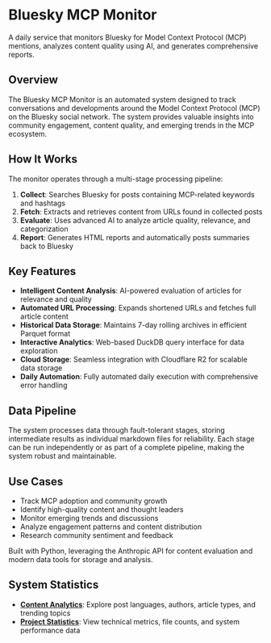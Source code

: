 # Bluesky MCP Monitor

A daily service that monitors Bluesky for Model Context Protocol (MCP) mentions, analyzes content quality using AI, and generates comprehensive reports.

## Overview

The Bluesky MCP Monitor is an automated system designed to track conversations and developments around the Model Context Protocol (MCP) on the Bluesky social network. The system provides valuable insights into community engagement, content quality, and emerging trends in the MCP ecosystem.

## How It Works

The monitor operates through a multi-stage processing pipeline:

1. **Collect**: Searches Bluesky for posts containing MCP-related keywords and hashtags
2. **Fetch**: Extracts and retrieves content from URLs found in collected posts
3. **Evaluate**: Uses advanced AI to analyze article quality, relevance, and categorization
4. **Report**: Generates HTML reports and automatically posts summaries back to Bluesky

## Key Features

- **Intelligent Content Analysis**: AI-powered evaluation of articles for relevance and quality
- **Automated URL Processing**: Expands shortened URLs and fetches full article content
- **Historical Data Storage**: Maintains 7-day rolling archives in efficient Parquet format
- **Interactive Analytics**: Web-based DuckDB query interface for data exploration
- **Cloud Storage**: Seamless integration with Cloudflare R2 for scalable data storage
- **Daily Automation**: Fully automated daily execution with comprehensive error handling

## Data Pipeline

The system processes data through fault-tolerant stages, storing intermediate results as individual markdown files for reliability. Each stage can be run independently or as part of a complete pipeline, making the system robust and maintainable.

## Use Cases

- Track MCP adoption and community growth
- Identify high-quality content and thought leaders
- Monitor emerging trends and discussions
- Analyze engagement patterns and content distribution
- Research community sentiment and feedback

Built with Python, leveraging the Anthropic API for content evaluation and modern data tools for storage and analysis.

## System Statistics

- **[Content Analytics](/content_stats.html)**: Explore post languages, authors, article types, and trending topics
- **[Project Statistics](/project_stats.html)**: View technical metrics, file counts, and system performance data